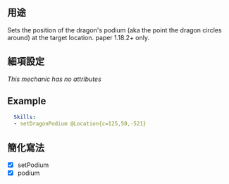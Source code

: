 ## 用途
Sets the position of the dragon's podium (aka the point the dragon circles around) at the target location. paper 1.18.2+ only.

## 細項設定
*This mechanic has no attributes*

## Example
```yml
  Skills:
  - setDragonPodium @Location{c=125,50,-521}
```

## 簡化寫法
- [x] setPodium
- [x] podium